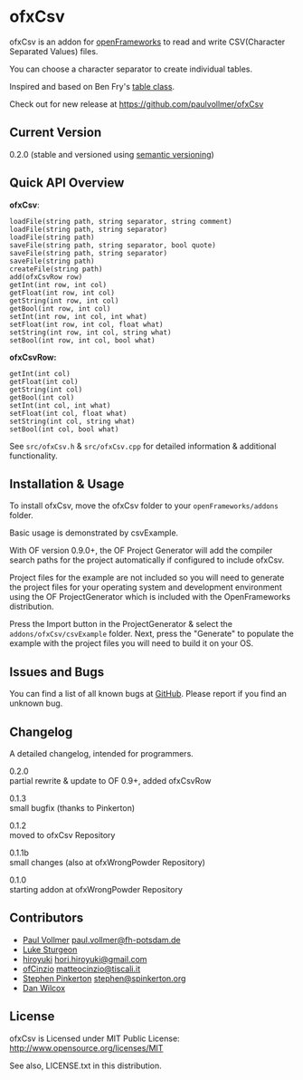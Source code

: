 ofxCsv
======
 
ofxCsv is an addon for [openFrameworks](http://www.openframeworks.cc) to read and write CSV(Character Separated Values) files.  

You can choose a character separator to create individual tables.  

Inspired and based on Ben Fry's [table class](http://benfry.com/writing/map/Table.pde).  
  
Check out for new release at <https://github.com/paulvollmer/ofxCsv>

Current Version  
---------------

0.2.0 (stable and versioned using [semantic versioning](http://semver.org))

Quick API Overview
------------

**ofxCsv**:
~~~
loadFile(string path, string separator, string comment)  
loadFile(string path, string separator)  
loadFile(string path)   
saveFile(string path, string separator, bool quote)
saveFile(string path, string separator)  
saveFile(string path)
createFile(string path)  
add(ofxCsvRow row)
getInt(int row, int col)  
getFloat(int row, int col)  
getString(int row, int col)  
getBool(int row, int col)  
setInt(int row, int col, int what)  
setFloat(int row, int col, float what)  
setString(int row, int col, string what)  
setBool(int row, int col, bool what)    
~~~

**ofxCsvRow:**
~~~
getInt(int col)  
getFloat(int col)  
getString(int col)  
getBool(int col)  
setInt(int col, int what)  
setFloat(int col, float what)  
setString(int col, string what)  
setBool(int col, bool what) 
~~~

See `src/ofxCsv.h` & `src/ofxCsv.cpp` for detailed information & additional functionality.

Installation & Usage
--------------------

To install ofxCsv, move the ofxCsv folder to your `openFrameworks/addons` folder.

Basic usage is demonstrated by csvExample.

With OF version 0.9.0+, the OF Project Generator will add the compiler search paths for the project automatically if configured to include ofxCsv.

Project files for the example are not included so you will need to generate the project files for your operating system and development environment using the OF ProjectGenerator which is included with the OpenFrameworks distribution.

Press the Import button in the ProjectGenerator & select the `addons/ofxCsv/csvExample` folder. Next, press the "Generate" to populate the example with the project files you will need to build it on your OS.

Issues and Bugs
---------------

You can find a list of all known bugs at [GitHub](https://github.com/paulvollmer/ofxCsv/issues). Please report if you find an unknown bug.  

Changelog  
---------

A detailed changelog, intended for programmers.  

0.2.0  
partial rewrite & update to OF 0.9+, added ofxCsvRow

0.1.3  
small bugfix  (thanks to Pinkerton)  
  
0.1.2    
moved to ofxCsv Repository  

0.1.1b  
small changes (also at ofxWrongPowder Repository)

0.1.0  
starting addon at ofxWrongPowder Repository

Contributors
------------

- [Paul Vollmer](http://www.github.com/paulvollmer) paul.vollmer@fh-potsdam.de
- [Luke Sturgeon](http://lukesturgeon.co.uk)
- [hiroyuki](https://github.com/hiroyuki) hori.hiroyuki@gmail.com
- [ofCinzio](https://github.com/ofCinzio) matteocinzio@tiscali.it
- [Stephen Pinkerton](https://github.com/Pinkerton) stephen@spinkerton.org
- [Dan Wilcox](https://github.com/danomatika)

License 
-------

ofxCsv is Licensed under MIT Public License: http://www.opensource.org/licenses/MIT

See also, LICENSE.txt in this distribution.
